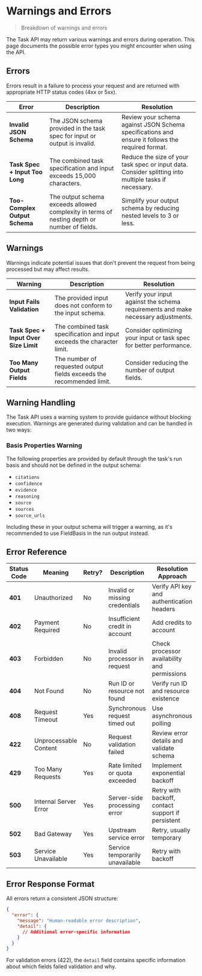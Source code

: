 # Warnings and Errors

> Breakdown of warnings and errors

The Task API may return various warnings and errors during operation. This page documents the possible error types you might encounter when using the API.

## Errors

Errors result in a failure to process your request and are returned with appropriate HTTP status codes (4xx or 5xx).

| Error                          | Description                                                                                 | Resolution                                                                                            |
| ------------------------------ | ------------------------------------------------------------------------------------------- | ----------------------------------------------------------------------------------------------------- |
| **Invalid JSON Schema**        | The JSON schema provided in the task spec for input or output is invalid.                   | Review your schema against JSON Schema specifications and ensure it follows the required format.      |
| **Task Spec + Input Too Long** | The combined task specification and input exceeds 15,000 characters.                        | Reduce the size of your task spec or input data. Consider splitting into multiple tasks if necessary. |
| **Too-Complex Output Schema**  | The output schema exceeds allowed complexity in terms of nesting depth or number of fields. | Simplify your output schema by reducing nested levels to 3 or less.                                   |

## Warnings

Warnings indicate potential issues that don't prevent the request from being processed but may affect results.

| Warning                               | Description                                                            | Resolution                                                                        |
| ------------------------------------- | ---------------------------------------------------------------------- | --------------------------------------------------------------------------------- |
| **Input Fails Validation**            | The provided input does not conform to the input schema.               | Verify your input against the schema requirements and make necessary adjustments. |
| **Task Spec + Input Over Size Limit** | The combined task specification and input exceeds the character limit. | Consider optimizing your input or task spec for better performance.               |
| **Too Many Output Fields**            | The number of requested output fields exceeds the recommended limit.   | Consider reducing the number of output fields.                                    |

## Warning Handling

The Task API uses a warning system to provide guidance without blocking execution. Warnings are generated during validation and can be handled in two ways:

### Basis Properties Warning

The following properties are provided by default through the task's run basis and should not be defined in the output schema:

* `citations`
* `confidence`
* `evidence`
* `reasoning`
* `source`
* `sources`
* `source_urls`

Including these in your output schema will trigger a warning, as it's recommended to use FieldBasis in the run output instead.

## Error Reference

| Status Code | Meaning               | Retry? | Description                     | Resolution Approach                               |
| ----------- | --------------------- | ------ | ------------------------------- | ------------------------------------------------- |
| **401**     | Unauthorized          | No     | Invalid or missing credentials  | Verify API key and authentication headers         |
| **402**     | Payment Required      | No     | Insufficient credit in account  | Add credits to account                            |
| **403**     | Forbidden             | No     | Invalid processor in request    | Check processor availability and permissions      |
| **404**     | Not Found             | No     | Run ID or resource not found    | Verify run ID and resource existence              |
| **408**     | Request Timeout       | Yes    | Synchronous request timed out   | Use asynchronous polling                          |
| **422**     | Unprocessable Content | No     | Request validation failed       | Review error details and validate schema          |
| **429**     | Too Many Requests     | Yes    | Rate limited or quota exceeded  | Implement exponential backoff                     |
| **500**     | Internal Server Error | Yes    | Server-side processing error    | Retry with backoff, contact support if persistent |
| **502**     | Bad Gateway           | Yes    | Upstream service error          | Retry, usually temporary                          |
| **503**     | Service Unavailable   | Yes    | Service temporarily unavailable | Retry with backoff                                |

## Error Response Format

All errors return a consistent JSON structure:

```json  theme={"system"}
{
  "error": {
    "message": "Human-readable error description",
    "detail": {
      // Additional error-specific information
    }
  }
}
```

For validation errors (422), the `detail` field contains specific information about which fields failed validation and why.
